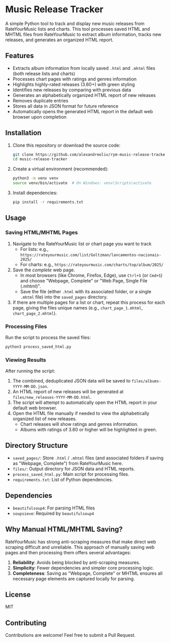 # Music Release Tracker

A simple Python tool to track and display new music releases from RateYourMusic lists and charts. This tool processes saved HTML and MHTML files from RateYourMusic to extract album information, tracks new releases, and generates an organized HTML report.

## Features

-   Extracts album information from locally saved `.html` and `.mhtml` files (both release lists and charts)
-   Processes chart pages with ratings and genres information
-   Highlights highly-rated releases (3.60+) with green styling
-   Identifies new releases by comparing with previous data
-   Generates an alphabetically organized HTML report of new releases
-   Removes duplicate entries
-   Stores all data in JSON format for future reference
-   Automatically opens the generated HTML report in the default web browser upon completion

## Installation

1.  Clone this repository or download the source code:

    ```bash
    git clone https://github.com/alexandreoliv/rym-music-release-tracker.git
    cd music-release-tracker
    ```

2.  Create a virtual environment (recommended):

    ```bash
    python3 -m venv venv
    source venv/bin/activate  # On Windows: venv\Scripts\activate
    ```

3.  Install dependencies:

    ```bash
    pip install -r requirements.txt
    ```

## Usage

### Saving HTML/MHTML Pages

1.  Navigate to the RateYourMusic list or chart page you want to track
    -   For lists: e.g., `https://rateyourmusic.com/list/Goltzman/lancamentos-nacionais-2025/`
    -   For charts: e.g., `https://rateyourmusic.com/charts/top/album/2025/`
2.  Save the *complete* web page.
    -   In most browsers (like Chrome, Firefox, Edge), use `Ctrl+S` (or `Cmd+S`) and choose "Webpage, Complete" or "Web Page, Single File (.mhtml)".
    -   Save the file (either `.html` with its associated folder, or a single `.mhtml` file) into the `saved_pages` directory.
3.  If there are multiple pages for a list or chart, repeat this process for each page, giving the files unique names (e.g., `chart_page_1.mhtml`, `chart_page_2.mhtml`).

### Processing Files

Run the script to process the saved files:

```bash
python3 process_saved_html.py
```

### Viewing Results

After running the script:

1.  The combined, deduplicated JSON data will be saved to `files/albums-YYYY-MM-DD.json`.
2.  An HTML report of new releases will be generated at `files/new_releases-YYYY-MM-DD.html`.
3.  The script will attempt to automatically open the HTML report in your default web browser.
4.  Open the HTML file manually if needed to view the alphabetically organized list of new releases.
    -   Chart releases will show ratings and genres information.
    -   Albums with ratings of 3.60 or higher will be highlighted in green.

## Directory Structure

-   `saved_pages/`: Store `.html` / `.mhtml` files (and associated folders if saving as "Webpage, Complete") from RateYourMusic here.
-   `files/`: Output directory for JSON data and HTML reports.
-   `process_saved_html.py`: Main script for processing files.
-   `requirements.txt`: List of Python dependencies.

## Dependencies

-   `beautifulsoup4`: For parsing HTML files
-   `soupsieve`: Required by `beautifulsoup4`

## Why Manual HTML/MHTML Saving?

RateYourMusic has strong anti-scraping measures that make direct web scraping difficult and unreliable. This approach of manually saving web pages and then processing them offers several advantages:

1.  **Reliability**: Avoids being blocked by anti-scraping measures.
2.  **Simplicity**: Fewer dependencies and simpler core processing logic.
3.  **Completeness**: Saving as "Webpage, Complete" or MHTML ensures all necessary page elements are captured locally for parsing.

## License

MIT

## Contributing

Contributions are welcome! Feel free to submit a Pull Request.
